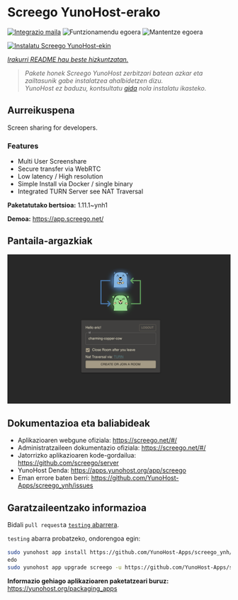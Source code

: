 <!--
Ohart ongi: README hau automatikoki sortu da <https://github.com/YunoHost/apps/tree/master/tools/readme_generator>ri esker
EZ editatu eskuz.
-->

# Screego YunoHost-erako

[![Integrazio maila](https://dash.yunohost.org/integration/screego.svg)](https://ci-apps.yunohost.org/ci/apps/screego/) ![Funtzionamendu egoera](https://ci-apps.yunohost.org/ci/badges/screego.status.svg) ![Mantentze egoera](https://ci-apps.yunohost.org/ci/badges/screego.maintain.svg)

[![Instalatu Screego YunoHost-ekin](https://install-app.yunohost.org/install-with-yunohost.svg)](https://install-app.yunohost.org/?app=screego)

*[Irakurri README hau beste hizkuntzatan.](./ALL_README.md)*

> *Pakete honek Screego YunoHost zerbitzari batean azkar eta zailtasunik gabe instalatzea ahalbidetzen dizu.*  
> *YunoHost ez baduzu, kontsultatu [gida](https://yunohost.org/install) nola instalatu ikasteko.*

## Aurreikuspena

Screen sharing for developers.

### Features

- Multi User Screenshare
- Secure transfer via WebRTC
- Low latency / High resolution
- Simple Install via Docker / single binary
- Integrated TURN Server see NAT Traversal


**Paketatutako bertsioa:** 1.11.1~ynh1

**Demoa:** <https://app.screego.net/>

## Pantaila-argazkiak

![Screego(r)en pantaila-argazkia](./doc/screenshots/screenshot.png)

## Dokumentazioa eta baliabideak

- Aplikazioaren webgune ofiziala: <https://screego.net/#/>
- Administratzaileen dokumentazio ofiziala: <https://screego.net/#/>
- Jatorrizko aplikazioaren kode-gordailua: <https://github.com/screego/server>
- YunoHost Denda: <https://apps.yunohost.org/app/screego>
- Eman errore baten berri: <https://github.com/YunoHost-Apps/screego_ynh/issues>

## Garatzaileentzako informazioa

Bidali `pull request`a [`testing` abarrera](https://github.com/YunoHost-Apps/screego_ynh/tree/testing).

`testing` abarra probatzeko, ondorengoa egin:

```bash
sudo yunohost app install https://github.com/YunoHost-Apps/screego_ynh/tree/testing --debug
edo
sudo yunohost app upgrade screego -u https://github.com/YunoHost-Apps/screego_ynh/tree/testing --debug
```

**Informazio gehiago aplikazioaren paketatzeari buruz:** <https://yunohost.org/packaging_apps>
